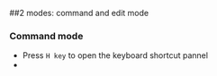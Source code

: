 
##2 modes: command and edit mode

### Command mode
- Press `H key` to open the keyboard shortcut pannel
-  


